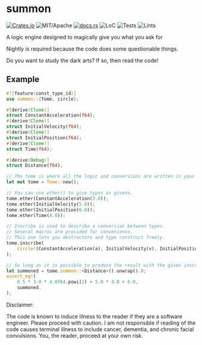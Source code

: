# summon

[![Crates.io][ci]][cl] ![MIT/Apache][li] [![docs.rs][di]][dl] ![LoC][lo] ![Tests][btl] ![Lints][bll]

[ci]: https://img.shields.io/crates/v/summon.svg
[cl]: https://crates.io/crates/summon/

[li]: https://img.shields.io/crates/l/specs.svg?maxAge=2592000

[di]: https://docs.rs/summon/badge.svg
[dl]: https://docs.rs/summon/

[lo]: https://tokei.rs/b1/github/vadixidav/summon?category=code

[btl]: https://github.com/vadixidav/summon/workflows/unit%20tests/badge.svg
[bll]: https://github.com/vadixidav/summon/workflows/lints/badge.svg

A logic engine designed to magically give you what you ask for

Nightly is required because the code does some questionable things.

Do you want to study the dark arts? If so, then read the code!

## Example

```rust
#![feature(const_type_id)]
use summon::{Tome, circle};

#[derive(Clone)]
struct ConstantAcceleration(f64);
#[derive(Clone)]
struct InitialVelocity(f64);
#[derive(Clone)]
struct InitialPosition(f64);
#[derive(Clone)]
struct Time(f64);

#[derive(Debug)]
struct Distance(f64);

// The tome is where all the logic and conversions are written in your code.
let mut tome = Tome::new();

// You can use ether() to give types as givens.
tome.ether(ConstantAcceleration(3.0));
tome.ether(InitialVelocity(5.0));
tome.ether(InitialPosition(6.0));
tome.ether(Time(4.0));

// Inscribe is used to describe a conversion between types.
// Several macros are provided for convenience.
// This one lets you destructure and type construct freely.
tome.inscribe(
    circle!(ConstantAcceleration(a), InitialVelocity(v), InitialPosition(p), Time(t) => Distance(0.5 * a * t.powi(2) + v * t + p))
);

// So long as it is possible to produce the result with the given inscriptions, it will be produced.
let summoned = tome.summon::<Distance>().unwrap().0;
assert_eq!(
    0.5 * 3.0 * 4.0f64.powi(2) + 5.0 * 4.0 + 6.0,
    summoned,
);
```

Disclaimer:

The code is known to induce illness to the reader if they are a software engineer. Please proceed with caution.
I am not responsible if reading of the code causes terminal illness to include cancer, dementia, and chronic facial convulsions.
You, the reader, proceed at your own risk.
